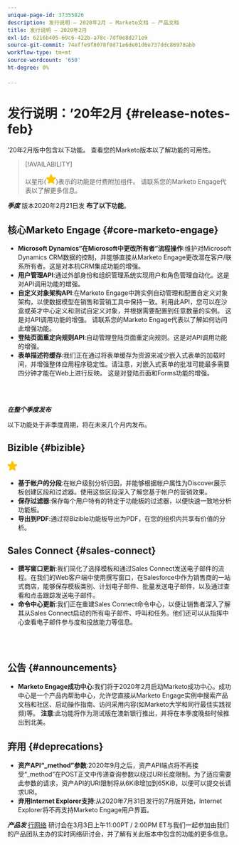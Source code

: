 ```yaml
---
unique-page-id: 37355826
description: 发行说明 — 2020年2月 — Marketo文档 — 产品文档
title: 发行说明 — 2020年2月
exl-id: 6216b405-69c6-422b-a78c-7df0e8d271e9
source-git-commit: 74effe9f8078f8d71e6de01d6e737ddc86978abb
workflow-type: tm+mt
source-wordcount: '650'
ht-degree: 0%

---
```


# 发行说明：’20年2月 {#release-notes-feb}

’20年2月版中包含以下功能。 查看您的Marketo版本以了解功能的可用性。

>[!AVAILABILITY]
>
>以星形(![(star)](assets/yellow-star.png))表示的功能是付费附加组件。 请联系您的Marketo Engage代表以了解更多信息。

**_季度_** 版本2020年2月21日发 **布了以下功能**。

## 核心Marketo Engage {#core-marketo-engage}

* **Microsoft Dynamics“在Microsoft中更改所有者”流程操作**:维护对Microsoft Dynamics CRM数据的控制，并能够直接从Marketo Engage更改潜在客户/联系所有者。这是对本机CRM集成功能的增强。
* **用户管理API**:通过外部身份和组织管理系统实现用户和角色管理自动化。这是对API调用功能的增强。
* **自定义对象架构API**:在Marketo Engage中跨实例自动管理和配置自定义对象架构，以使数据模型在销售和营销工具中保持一致。利用此API，您可以在沙盒或英才中心定义和测试自定义对象，并根据需要配置到任意数量的实例。 这是对API调用功能的增强。 请联系您的Marketo Engage代表以了解如何访问此增强功能。
* **登陆页面重定向规则API**:自动管理登陆页面重定向规则。这是对API调用功能的增强。
* **表单描述符缓存**:我们正在通过将表单缓存为资源来减少嵌入式表单的加载时间，并增强整体应用程序稳定性。请注意，对嵌入式表单的批准可能最多需要四分钟才能在Web上进行反映。 这是对登陆页面和Forms功能的增强。

<br> 

**_在整个季度发布_**

以下功能处于非季度周期，将在未来几个月内发布。

## Bizible {#bizible}

![（星号）](assets/yellow-star.png)

* **基于帐户的分段**:在帐户级别分析归因，并能够根据帐户属性为Discover展示板创建区段和过滤器。使用这些区段深入了解您基于帐户的营销效果。
* **保存过滤器**:保存每个用户特有的特定于功能板的过滤器，以便快速一致地分析功能板。
* **导出到PDF**:通过将Bizible功能板导出为PDF，在您的组织内共享有价值的分析。

## Sales Connect {#sales-connect}

* **撰写窗口更新**:我们简化了选择模板和通过Sales Connect发送电子邮件的流程。在我们的Web客户端中使用撰写窗口，在Salesforce中作为销售商的一站式商店，能够保存模板类别、计划电子邮件、批量发送电子邮件，以及通过查看和点击跟踪发送电子邮件。
* **命令中心更新**:我们正在重建Sales Connect命令中心，以便让销售者深入了解其从Sales Connect启动的所有电子邮件、呼叫和任务。他们还可以从指挥中心查看电子邮件参与度和投放能力等信息。

<br> 

## 公告 {#announcements}

* **Marketo Engage成功中心**:我们将于2020年2月启动Marketo成功中心。成功中心是一个产品内帮助中心，允许您直接从Marketo Engage实例中搜索产品文档和社区、启动操作指南、访问采用内容(如Marketo大学和同行最佳实践视频)等。 **注意**:此功能将作为测试版在澳新银行推出，并将在本季度晚些时候推出到北美。

## 弃用 {#deprecations}

* **资产API“_method”参数**:2020年9月之后，资产API端点将不再接受“_method”在POST正文中传递查询参数以绕过URI长度限制。为了适应需要此参数的请求，资产API的URI限制将从6KiB增加到65KiB，以便可以提交长请求URI。
* **弃用Internet Explorer支持**:从2020年7月31日发行的7月版开始，Internet Explorer将不再支持Marketo Engage用户界面。

**_产品发_** [行网络](https://engage.marketo.com/Jan_Feb_20_Release_Webinar_Registration.html) 研讨会在3月3日上午11:00PT / 2:00PM ET与我们一起参加由我们的产品团队主办的实时网络研讨会，并了解有关此版本中包含的功能的更多信息。
